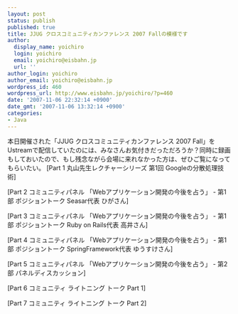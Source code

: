 ```yaml
---
layout: post
status: publish
published: true
title: JJUG クロスコミュニティカンファレンス 2007 Fallの模様です
author:
  display_name: yoichiro
  login: yoichiro
  email: yoichiro@eisbahn.jp
  url: ''
author_login: yoichiro
author_email: yoichiro@eisbahn.jp
wordpress_id: 460
wordpress_url: http://www.eisbahn.jp/yoichiro/?p=460
date: '2007-11-06 22:32:14 +0900'
date_gmt: '2007-11-06 13:32:14 +0900'
categories:
- Java
---
```


本日開催された「JJUG クロスコミュニティカンファレンス 2007 Fall」をUstreamで配信していたのには、みなさんお気付きだっただろうか？同時に録画もしておいたので、もし残念ながら会場に来れなかった方は、ぜひご覧になってもらいたい。
[Part 1 丸山先生レクチャーシリーズ 第1回 Googleの分散処理技術]

[Part 2 コミュニティパネル 「Webアプリケーション開発の今後を占う」 - 第1部 ポジショントーク Seasar代表 ひがさん]

[Part 3 コミュニティパネル 「Webアプリケーション開発の今後を占う」 - 第1部 ポジショントーク Ruby on Rails代表 高井さん]

[Part 4 コミュニティパネル 「Webアプリケーション開発の今後を占う」 - 第1部 ポジショントーク SpringFramework代表 ゆうすけさん]

[Part 5 コミュニティパネル 「Webアプリケーション開発の今後を占う」 - 第2部 パネルディスカッション]

[Part 6 コミュニティ ライトニング トーク Part 1]

[Part 7 コミュニティ ライトニング トーク Part 2]

